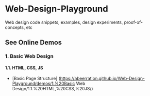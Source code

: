 # Web-Design-Playground

Web design code snippets, examples, design experiments, proof-of-concepts, etc

## See Online Demos

### 1. Basic Web Design

#### 1.1. HTML, CSS, JS

- [Basic Page Structure] (https://abeerration.github.io/Web-Design-Playground/demos/1.%20Basic Web Design/1.1.%20HTML,%20CSS,%20JS/)
